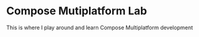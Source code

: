 # Compose Mutiplatform Lab

This is where I play around and learn Compose Multiplatform development
